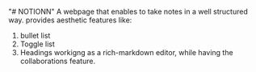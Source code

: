 "# NOTIONN" 
A webpage that  enables to take notes in a well structured way. 
provides aesthetic features like: 
1. bullet list
2. Toggle list
3. Headings
workigng as a rich-markdown editor, while having the collaborations feature.

